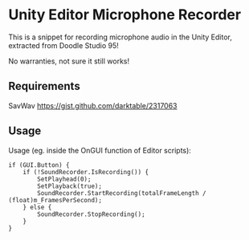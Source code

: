 # Unity Editor Microphone Recorder

This is a snippet for recording microphone audio in the Unity Editor, extracted from Doodle Studio 95!

No warranties, not sure it still works!

## Requirements 
SavWav
https://gist.github.com/darktable/2317063


## Usage

Usage (eg. inside the OnGUI function of Editor scripts):

```
if (GUI.Button) {
	if (!SoundRecorder.IsRecording()) {
		SetPlayhead(0);
		SetPlayback(true);
		SoundRecorder.StartRecording(totalFrameLength / (float)m_FramesPerSecond);
	} else {
		SoundRecorder.StopRecording();
	}
} 
```
